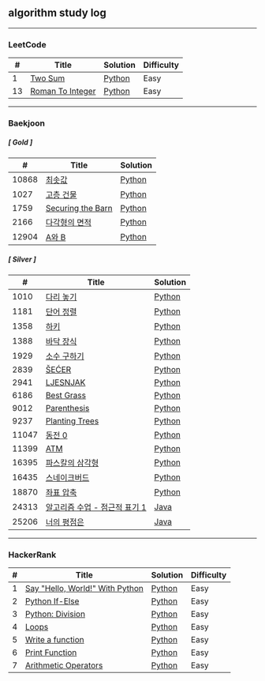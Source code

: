 ## algorithm study log

---

### LeetCode

| # | Title | Solution | Difficulty |
|---| ----- | -------- | ---------- |
|1|[Two Sum](https://leetcode.com/problems/two-sum/)|[Python](./leetcode/two_sum/main.py)|Easy|
|13|[Roman To Integer](https://leetcode.com/problems/roman-to-integer/)|[Python](./leetcode/roman_to_integer/main.py)|Easy|

---

### Baekjoon

##### [ Gold ]
| # | Title | Solution |
|---| ----- | -------- |
|10868|[최솟값](https://www.acmicpc.net/problem/10868)|[Python](./baekjoon/python/segment-tree/10868/10868.py)
|1027|[고층 건물](https://www.acmicpc.net/problem/1027)|[Python](./baekjoon/python/bruteforcing/1027/1027.py)
|1759|[Securing the Barn](https://www.acmicpc.net/problem/1759)|[Python](./baekjoon/python/bruteforcing/1759/1759.py)
|2166|[다각형의 면적](https://www.acmicpc.net/problem/2166)|[Python](./baekjoon/python/geometry/2166/2166.py)
|12904|[A와 B](https://www.acmicpc.net/problem/12904)|[Python](./baekjoon/python/string/12904/12904.py)

##### [ Silver ]
| # | Title | Solution |
|---| ----- | -------- |
|1010|[다리 놓기](https://www.acmicpc.net/problem/1010)|[Python](./baekjoon/python/combinatorics/1010/1010.py)
|1181|[단어 정렬](https://www.acmicpc.net/problem/1181)|[Python](./baekjoon/python/sorting/1181/1181.py)
|1358|[하키](https://www.acmicpc.net/problem/1358)|[Python](./baekjoon/python/geometry/1358/1358.py)
|1388|[바닥 장식](https://www.acmicpc.net/problem/1388)|[Python](./baekjoon/python/graph-theory/1388/1388.py)
|1929|[소수 구하기](https://www.acmicpc.net/problem/1929)|[Python](./baekjoon/python/mathematics/1929/1929.py)
|2839|[ŠEĆER](https://www.acmicpc.net/problem/2839)|[Python](./baekjoon/python/dynamic-programming/2839/2839.py)
|2941|[LJESNJAK](https://www.acmicpc.net/problem/2941)|[Python](./baekjoon/python/string/2941/2941.py)
|6186|[Best Grass](https://www.acmicpc.net/problem/6186)|[Python](./baekjoon/python/graph-theory/6186/6186.py)
|9012|[Parenthesis](https://www.acmicpc.net/problem/9012)|[Python](./baekjoon/python/stack/9012/9012.py)
|9237|[Planting Trees](https://www.acmicpc.net/problem/9237)|[Python](./baekjoon/python/greedy/9237/9237.py)
|11047|[동전 0](https://www.acmicpc.net/problem/11047)|[Python](./baekjoon/python/greedy/11047/11047.py)
|11399|[ATM](https://www.acmicpc.net/problem/11399)|[Python](./baekjoon/python/greedy/11399/11399.py)
|16395|[파스칼의 삼각형](https://www.acmicpc.net/problem/16395)|[Python](./baekjoon/python/dynamic-programming/16395/16395.py)
|16435|[스네이크버드](https://www.acmicpc.net/problem/16435)|[Python](./baekjoon/python/greedy/16435/16435.py)
|18870|[좌표 압축](https://www.acmicpc.net/problem/18870)|[Python](./baekjoon/python/sorting/18870/18870.py)
|24313|[알고리즘 수업 - 점근적 표기 1](https://www.acmicpc.net/problem/24313)|[Java](./baekjoon/java/src/mathematics/Main24313.java)
|25206|[너의 평점은](https://www.acmicpc.net/problem/25206)|[Java](./baekjoon/java/src/string/Main25206.java)

---

### HackerRank

| # | Title | Solution | Difficulty |
|---| ----- | -------- | ---------- |
|1|[Say "Hello, World!" With Python](https://www.hackerrank.com/challenges/py-hello-world)|[Python](./harkerrank/Say%20Hello%2C%20World!%20With%20Python/main.py)|Easy|
|2|[Python If-Else](https://www.hackerrank.com/challenges/py-if-else)|[Python](./harkerrank/Python%20If-Else/main.py)|Easy|
|3|[Python: Division](https://www.hackerrank.com/challenges/python-division)|[Python](./harkerrank/Python%20Division/main.py)|Easy|
|4|[Loops](https://www.hackerrank.com/challenges/python-loops)|[Python](./harkerrank/Loops/main.py)|Easy|
|5|[Write a function](https://www.hackerrank.com/challenges/write-a-function)|[Python](./harkerrank/Write%20a%20function/main.py)|Easy|
|6|[Print Function](https://www.hackerrank.com/challenges/python-print)|[Python](./harkerrank/Print%20Function/main.py)|Easy|
|7|[Arithmetic Operators](https://www.hackerrank.com/challenges/python-arithmetic-operators)|[Python](./harkerrank/arithmetic_operators/main.py)|Easy|